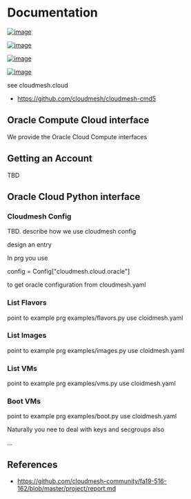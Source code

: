 # Documentation

[![image](https://img.shields.io/travis/TankerHQ/cloudmesh-oracle.svg?branch=master)](https://travis-ci.org/TankerHQ/cloudmesn-oracle)

[![image](https://img.shields.io/pypi/pyversions/cloudmesh-oracle.svg)](https://pypi.org/project/cloudmesh-oracle)

[![image](https://img.shields.io/pypi/v/cloudmesh-oracle.svg)](https://pypi.org/project/cloudmesh-oracle/)

[![image](https://img.shields.io/github/license/TankerHQ/python-cloudmesh-oracle.svg)](https://github.com/TankerHQ/python-cloudmesh-oracle/blob/master/LICENSE)

see cloudmesh.cloud

* https://github.com/cloudmesh/cloudmesh-cmd5

## Oracle Compute Cloud interface

We provide the Oracle Cloud Compute interfaces

## Getting an Account

TBD

## Oracle Cloud Python interface

### Cloudmesh Config

TBD. describe how we use cloudmesh config

design an entry

In prg you use 

config = Config["cloudmesh.cloud.oracle"]

to get oracle configuration from cloudmesh.yaml

### List Flavors

point to example prg examples/flavors.py
use cloidmesh.yaml

### List Images 

point to example prg examples/images.py
use cloidmesh.yaml

### List VMs

point to example prg examples/vms.py
use cloidmesh.yaml

### Boot VMs

point to example prg examples/boot.py
use cloidmesh.yaml

Naturally you nee to deal with keys and secgroups also 

... 

## References

* https://github.com/cloudmesh-community/fa19-516-162/blob/master/project/report.md

